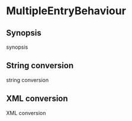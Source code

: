 <h1 class="converter">MultipleEntryBehaviour</h1>

## Synopsis

synopsis

## String conversion

string conversion

## XML conversion

XML conversion

